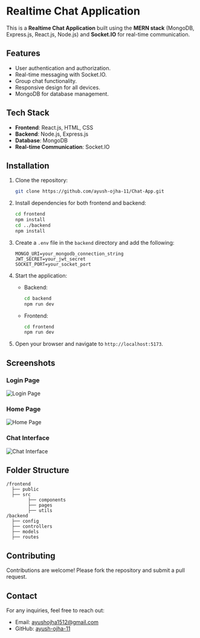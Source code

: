 # Realtime Chat Application

This is a **Realtime Chat Application** built using the **MERN stack** (MongoDB, Express.js, React.js, Node.js) and **Socket.IO** for real-time communication.

## Features

- User authentication and authorization.
- Real-time messaging with Socket.IO.
- Group chat functionality.
- Responsive design for all devices.
- MongoDB for database management.

## Tech Stack

- **Frontend**: React.js, HTML, CSS
- **Backend**: Node.js, Express.js
- **Database**: MongoDB
- **Real-time Communication**: Socket.IO

## Installation

1. Clone the repository:

   ```bash
   git clone https://github.com/ayush-ojha-11/Chat-App.git
   ```

2. Install dependencies for both frontend and backend:

   ```bash
   cd frontend
   npm install
   cd ../backend
   npm install
   ```

3. Create a `.env` file in the `backend` directory and add the following:

   ```
   MONGO_URI=your_mongodb_connection_string
   JWT_SECRET=your_jwt_secret
   SOCKET_PORT=your_socket_port
   ```

4. Start the application:

   - Backend:
     ```bash
     cd backend
     npm run dev
     ```
   - Frontend:
     ```bash
     cd frontend
     npm run dev
     ```

5. Open your browser and navigate to `http://localhost:5173`.

## Screenshots

### Login Page

![Login Page](https://github.com/user-attachments/assets/9ecea502-9c34-49cf-a595-0d78f82825b9)

### Home Page

![Home Page](https://github.com/user-attachments/assets/88a2b9d9-12c7-480c-8673-a6595cb4f53b)

### Chat Interface

![Chat Interface](https://github.com/user-attachments/assets/473ff8f7-93eb-4171-ac45-160c780cea16)

## Folder Structure

```
/frontend
  ├── public
  ├── src
        ├── components
        ├── pages
        ├── utils
/backend
  ├── config
  ├── controllers
  ├── models
  ├── routes
```

## Contributing

Contributions are welcome! Please fork the repository and submit a pull request.

## Contact

For any inquiries, feel free to reach out:

- Email: ayushojha1512@gmail.com
- GitHub: [ayush-ojha-11](https://github.com/ayush-ojha-11)

